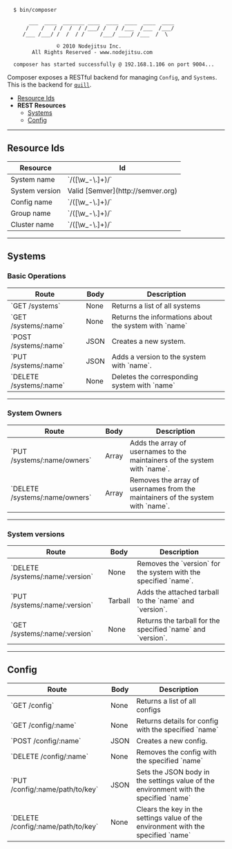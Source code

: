 
```
  $ bin/composer

       ___  ____  _______ ____  ____  ____  ____  ____
      /    /   / /  /  / /___/ /   / /___  /___  /___/
     /___ /___/ /  /  / /     /___/ ____/ /___  /  \

                © 2010 Nodejitsu Inc.
        All Rights Reserved - www.nodejitsu.com

  composer has started successfully @ 192.168.1.106 on port 9004...
```

Composer exposes a RESTful backend for managing `Config`, and `Systems`. This is the backend for  [`quill`](/quill).

* [Resource Ids](#resource-ids)
* **REST Resources**
  * [Systems](#systems)
  * [Config](#config)

<hr/>

## Resource Ids
<table>
  <thead>
    <tr>
      <th>Resource</th>
      <th>Id</th>
    </tr>
  </thead>
  <tr>
    <td>System name</td>
    <td>`/([\w_-\.]+)/`</td>
  </tr>
  <tr>
    <td>System version</td>
    <td>Valid [Semver](http://semver.org)</td>
  </tr>
  <tr>
    <td>Config name</td>
    <td>`/([\w_-\.]+)/`</td>
  </tr>
  <tr>
    <td>Group name</td>
    <td>`/([\w_-\.]+)/`</td>
  </tr>
  <tr>
    <td>Cluster name</td>
    <td>`/([\w_-\.]+)/`</td>
  </tr>
</table>

<hr/>

<a name="systems"></a>
## Systems

### Basic Operations
<table>
  <thead>
    <th>Route</th>
    <th>Body</th>
    <th>Description</th>
  </thead>
  <tr>
    <td>`GET /systems`</td>
    <td>None</td>
    <td>Returns a list of all systems</td>
  </tr>
  <tr>
    <td>`GET /systems/:name`</td>
    <td>None</td>
    <td>Returns the informations about the system with `name`</td>
  </tr>
  <tr>
    <td>`POST /systems/:name`</td>
    <td>JSON</td>
    <td>Creates a new system.</td>
  </tr>
  <tr>
    <td>`PUT /systems/:name`</td>
    <td>JSON</td>
    <td>Adds a version to the system with `name`.</td>
  </tr>
  <tr>
    <td>`DELETE /systems/:name`</td>
    <td>None</td>
    <td>Deletes the corresponding system with `name`</td>
  </tr>
</table>

<hr/>

### System Owners
<table class="long-api">
  <thead>
    <th>Route</th>
    <th>Body</th>
    <th>Description</th>
  </thead>
  <tr>
    <td>`PUT /systems/:name/owners`</td>
    <td>Array</td>
    <td>Adds the array of usernames to the maintainers of the system with `name`.</td>
  </tr>
  <tr>
    <td>`DELETE /systems/:name/owners`</td>
    <td>Array</td>
    <td>Removes the array of usernames from the maintainers of the system with `name`.</td>
  </tr>
</table>

<hr/>

### System versions
<table>
  <thead>
    <th>Route</th>
    <th>Body</th>
    <th>Description</th>
  </thead>
  <tr>
    <td>`DELETE /systems/:name/:version`</td>
    <td>None</td>
    <td>Removes the `version` for the system with the specified `name`.</td>
  </tr>
  <tr>
    <td>`PUT /systems/:name/:version`</td>
    <td>Tarball</td>
    <td>Adds the attached tarball to the `name` and `version`.</td>
  </tr>
  <tr>
    <td>`GET /systems/:name/:version`</td>
    <td>None</td>
    <td>Returns the tarball for the specified `name` and `version`.</td>
  </tr>
</table>

<hr/>

<a name="config"></a>
## Config

<table class="long-api">
  <thead>
    <th>Route</th>
    <th>Body</th>
    <th>Description</th>
  </thead>
  <tr>
    <td>`GET /config`</td>
    <td>None</td>
    <td>Returns a list of all configs</td>
  </tr>
  <tr>
    <td>`GET /config/:name`</td>
    <td>None</td>
    <td>Returns details for config with the specified `name`</td>
  </tr>
  <tr>
    <td>`POST /config/:name`</td>
    <td>JSON</td>
    <td>Creates a new config.</td>
  </tr>
  <tr>
    <td>`DELETE /config/:name`</td>
    <td>None</td>
    <td>Removes the config with the specified `name`</td>
  </tr>
  <tr>
    <td>`PUT /config/:name/path/to/key`</td>
    <td>JSON</td>
    <td>Sets the JSON body in the settings value of the environment with the specified `name`</td>
  </tr>
  <tr>
    <td>`DELETE /config/:name/path/to/key`</td>
    <td>None</td>
    <td>Clears the key in the settings value of the environment with the specified `name`</td>
  </tr>
</table>

[meta:title]: <> (Composer API Reference)